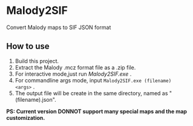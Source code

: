 # Malody2SIF
Convert Malody maps to SIF JSON format
## How to use
1. Build this project. 
2. Extract the Malody .mcz format file as a .zip file.
3. For interactive mode,just run *Malody2SIF.exe* .
4. For commandline args mode, input <code>Malody2SIF.exe (filename) &lt;args&gt;</code> .
5. The output file will be create in the same directory, named as "(filename).json".

**PS: Current version DONNOT support many special maps and the map customization.**
